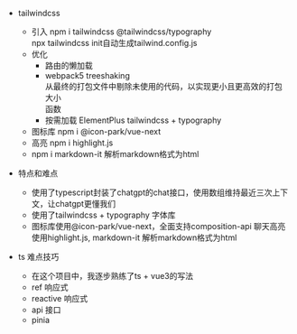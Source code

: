 - tailwindcss
  - 引入
    npm i tailwindcss @tailwindcss/typography  
    npx tailwindcss init自动生成tailwind.config.js
  - 优化
    - 路由的懒加载
    - webpack5 treeshaking  
      从最终的打包文件中剔除未使用的代码，以实现更小且更高效的打包大小  
      函数  
    - 按需加载 
      ElementPlus 
      tailwindcss + typography  
  - 图标库
    npm i @icon-park/vue-next
  - 高亮
    npm i highlight.js
  - npm i markdown-it 解析markdown格式为html 
  
- 特点和难点
  - 使用了typescript封装了chatgpt的chat接口，使用数组维持最近三次上下文，让chatgpt更懂我们  
  - 使用了tailwindcss + typography 字体库
  - 图标库使用@icon-park/vue-next，全面支持composition-api
    聊天高亮使用highlight.js, markdown-it 解析markdown格式为html  

- ts 难点技巧
    - 在这个项目中，我逐步熟练了ts + vue3的写法
    - ref 响应式
    - reactive 响应式
    - api 接口
    - pinia 